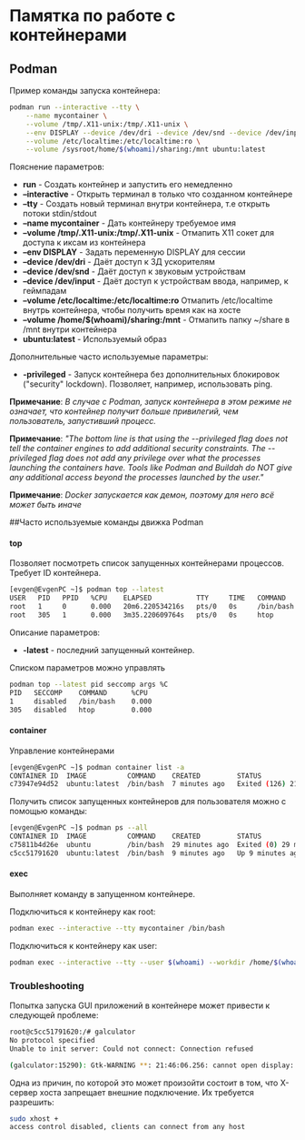 # Памятка по работе с контейнерами

## Podman
Пример команды запуска контейнера:

```sh 
podman run --interactive --tty \
    --name mycontainer \
    --volume /tmp/.X11-unix:/tmp/.X11-unix \
    --env DISPLAY --device /dev/dri --device /dev/snd --device /dev/input \
    --volume /etc/localtime:/etc/localtime:ro \
    --volume /sysroot/home/$(whoami)/sharing:/mnt ubuntu:latest
```

Пояснение параметров:
* **run** - Создать контейнер и запустить его немедленно
* **–interactive** - Открыть терминал в только что созданном контейнере
* **–tty** - Создать новый терминал внутри контейнера, т.е открыть потоки stdin/stdout
* **–name mycontainer** - Дать контейнеру требуемое имя
* **–volume /tmp/.X11-unix:/tmp/.X11-unix** - Отмапить X11 сокет для доступа к иксам из контейнера
* **–env DISPLAY** - Задать переменную DISPLAY для сессии
* **–device /dev/dri** - Даёт доступ к 3Д ускорителям
* **–device /dev/snd** - Даёт доступ к звуковым устройствам
* **–device /dev/input** - Даёт доступ к устройствам ввода, например, к геймпадам
* **–volume /etc/localtime:/etc/localtime:ro** Отмапить /etc/localtime внутрь контейнера, чтобы получить время как на хосте
* **–volume /home/$(whoami)/sharing:/mnt** - Отмапить папку ~/share в /mnt внутри контейнера
* **ubuntu:latest** - Используемый образ

Дополнительные часто используемые параметры:
* **-privileged** - Запуск контейнера без дополнительных блокировок ("security" lockdown). Позволяет, например, использовать ping.

**Примечание**: _В случае с Podman, запуск контейнера в этом режиме не означает, что контейнер получит больше привилегий, чем пользователь, запустивший процесс._

**Примечание**: _"The bottom line is that using the --privileged flag does not tell the container engines to add additional security constraints. The --privileged flag does not add any privilege over what the processes launching the containers have. Tools like Podman and Buildah do NOT give any additional access beyond the processes launched by the user."_
 
**Примечание**: _Docker запускается как демон, поэтому для него всё может быть иначе_



##Часто используемые команды движка Podman
#### top
Позволяет посмотреть список запущенных контейнерами процессов. Требует ID контейнера.

```sh
[evgen@EvgenPC ~]$ podman top --latest
USER   PID   PPID   %CPU    ELAPSED           TTY     TIME   COMMAND
root   1     0      0.000   20m6.220534216s   pts/0   0s     /bin/bash 
root   305   1      0.000   3m35.220609764s   pts/0   0s     htop 
```

Описание параметров:
* **-latest** - последний запущенный контейнер. 


Списком параметров можно управлять
```sh
podman top --latest pid seccomp args %C
PID   SECCOMP    COMMAND      %CPU
1     disabled   /bin/bash    0.000
305   disabled   htop         0.000
```


#### container
Управление контейнерами

```sh
[evgen@EvgenPC ~]$ podman container list -a
CONTAINER ID  IMAGE          COMMAND    CREATED         STATUS                       PORTS   NAMES
c73947e94d52  ubuntu:latest  /bin/bash  7 minutes ago   Exited (126) 21 seconds ago          mycontainer
```


Получить список запущенных контейнеров для пользователя можно с помощью команды:
```sh
[evgen@EvgenPC ~]$ podman ps --all
CONTAINER ID  IMAGE          COMMAND    CREATED         STATUS                       PORTS   NAMES
c75811b4d26e  ubuntu         /bin/bash  29 minutes ago  Exited (0) 29 minutes ago            mystifying_dewdney
c5cc51791620  ubuntu:latest  /bin/bash  9 minutes ago   Up 9 minutes ago                     mycontainer
```


#### exec
Выполняет команду в запущенном контейнере.

Подключиться к контейнеру как root:
```sh
podman exec --interactive --tty mycontainer /bin/bash
```

Подключиться к контейнеру как user:
```sh
podman exec --interactive --tty --user $(whoami) --workdir /home/$(whoami) mycontainer /bin/bash
```


### Troubleshooting
Попытка запуска GUI приложений в контейнере может привести к следующей проблеме:
```sh
root@c5cc51791620:/# galculator 
No protocol specified
Unable to init server: Could not connect: Connection refused

(galculator:15290): Gtk-WARNING **: 21:46:06.256: cannot open display: :0
```

Одна из причин, по которой это может произойти состоит в том, что X-сервер хоста запрещает внешние подключение. Их требуется разрешить:
```sh
sudo xhost +
access control disabled, clients can connect from any host
```

